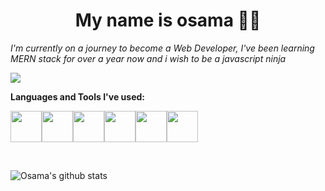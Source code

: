 <h1 style='text-align :center'>My name is osama 👨‍💻</h1>
<p><em>I'm currently on a journey to become a Web Developer, I've been learning MERN stack for over a year now and i wish to be a javascript ninja</em></p>

<img src='https://media.giphy.com/media/836HiJc7pgzy8iNXCn/giphy.gif'></img>



**Languages and Tools I've used:** 
<p align="left">
  <img src="https://media3.giphy.com/media/kdFc8fubgS31b8DsVu/giphy.webp" width="50"><img src="https://media.giphy.com/media/SU2ic3wTfuC6JhD1lA/giphy.gif" width="50"><img src="https://media3.giphy.com/media/ln7z2eWriiQAllfVcn/200w.webp" width="50"><img src="https://media.giphy.com/media/kH6CqYiquZawmU1HI6/giphy.gif" width="50"><img src="https://i.giphy.com/media/eNAsjO55tPbgaor7ma/200w.webp" width="50"><img src="https://i.giphy.com/media/IdyAQJVN2kVPNUrojM/200.webp" width="50">
  
</p>
<br />

![Osama's github stats](https://github-readme-stats.vercel.app/api?username=osamakhalil98&show_icons=true&theme=dark)
